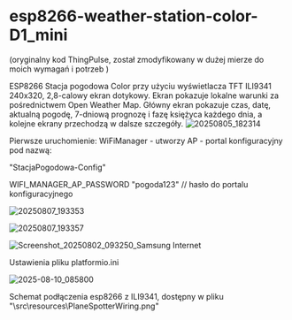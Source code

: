# esp8266-weather-station-color-D1_mini 

(oryginalny kod ThingPulse, został zmodyfikowany w dużej mierze do moich wymagań i potrzeb )

ESP8266 Stacja pogodowa Color przy użyciu wyświetlacza TFT ILI9341 240x320, 2,8-calowy ekran dotykowy.
Ekran pokazuje lokalne warunki za pośrednictwem Open Weather Map. 
Główny ekran pokazuje czas, datę, aktualną pogodę, 7-dniową prognozę i fazę księżyca każdego dnia, a kolejne ekrany przechodzą w dalsze szczegóły.
![20250805_182314](https://github.com/user-attachments/assets/02174032-9463-4f57-b7f6-b365e462c812)

Pierwsze uruchomienie:
WiFiManager - utworzy AP - portal konfiguracyjny pod nazwą:

"StacjaPogodowa-Config"

WIFI_MANAGER_AP_PASSWORD "pogoda123"  // hasło do portalu konfiguracyjnego

![20250807_193353](https://github.com/user-attachments/assets/fdef8cc3-935c-4490-bf3f-2002abac6645)

![20250807_193357](https://github.com/user-attachments/assets/775f873a-420d-4d14-8d42-0de367ac226e)


![Screenshot_20250802_093250_Samsung Internet](https://github.com/user-attachments/assets/fdb19e37-43cb-4ea2-9162-8a804a8a6b8b)


Ustawienia pliku platformio.ini

![2025-08-10_085800](https://github.com/user-attachments/assets/488f10ad-ecf3-48a3-b0c9-00e887f627fd)

Schemat podłączenia esp8266 z ILI9341, dostępny w pliku "\src\resources\PlaneSpotterWiring.png"
